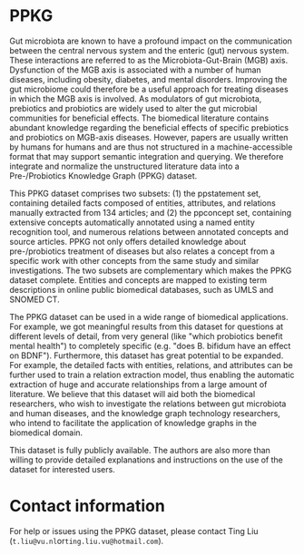 # PPKG

Gut microbiota are known to have a profound impact on the communication between the central nervous system and the enteric (gut) nervous system. These interactions are referred to as the Microbiota-Gut-Brain (MGB) axis. Dysfunction of the MGB axis is associated with a number of human diseases, including obesity, diabetes, and mental disorders. Improving the gut microbiome could therefore be a useful approach for treating diseases in which the MGB axis is involved. As modulators of gut microbiota, prebiotics and probiotics are widely used to alter the gut microbial communities for beneficial effects. The biomedical literature contains abundant knowledge regarding the beneficial effects of specific prebiotics and probiotics on MGB-axis diseases. However, papers are usually written by humans for humans and are thus not structured in a machine-accessible format that may support semantic integration and querying. We therefore integrate and normalize the unstructured literature data into a Pre-/Probiotics Knowledge Graph (PPKG) dataset.

This PPKG dataset comprises two subsets: (1) the ppstatement set, containing detailed facts composed of entities, attributes, and relations manually extracted from 134 articles; and (2) the ppconcept set, containing extensive concepts automatically annotated using a named entity recognition tool, and numerous relations between annotated concepts and source articles. PPKG not only offers detailed knowledge about pre-/probiotics treatment of diseases but also relates a concept from a specific work with other concepts from the same study and similar investigations. The two subsets are complementary which makes the PPKG dataset complete. Entities and concepts are mapped to existing term descriptions in online public biomedical databases, such as UMLS and SNOMED CT.

The PPKG dataset can be used in a wide range of biomedical applications. For example, we got meaningful results from this dataset for questions at different levels of detail, from very general (like "which probiotics benefit mental health") to completely specific (e.g. "does B. bifidum have an effect on BDNF"). Furthermore, this dataset has great potential to be expanded. For example, the detailed facts with entities, relations, and attributes can be further used to train a relation extraction model, thus enabling the automatic extraction of huge and accurate relationships from a large amount of literature. We believe that this dataset will aid both the biomedical researchers, who wish to investigate the relations between gut microbiota and human diseases, and the knowledge graph technology researchers, who intend to facilitate the application of knowledge graphs in the biomedical domain.

This dataset is fully publicly available. The authors are also more than willing to provide detailed explanations and instructions on the use of the dataset for interested users.

# Contact information
For help or issues using the PPKG dataset, please contact Ting Liu (`t.liu@vu.nl`or`ting.liu.vu@hotmail.com`).
